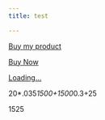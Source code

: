 ```yaml
---
title: test

---
```


<script src="https://gumroad.com/js/gumroad.js"></script>
<a class="gumroad-button" href="https://gum.co/XETBY" target="_blank">Buy my product</a>

<a class="button" href="https://gum.co/XETBY">Buy Now</a>


<script src="https://gumroad.com/js/gumroad-embed.js"></script>
<div class="gumroad-product-embed" data-gumroad-product-id="XETBY"><a href="https://gumroad.com/l/XETBY">Loading...</a></div>


20*.035*1500+1500*0.3+25

1525